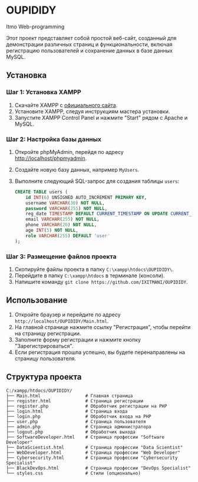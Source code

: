 # OUPIDIDY
Itmo Web-programming

Этот проект представляет собой простой веб-сайт, созданный для демонстрации различных страниц и функциональности, включая регистрацию пользователей и сохранение данных в базе данных MySQL.

## Установка

### Шаг 1: Установка XAMPP

1. Скачайте XAMPP с [официального сайта](https://www.apachefriends.org/index.html).
2. Установите XAMPP, следуя инструкциям мастера установки.
3. Запустите XAMPP Control Panel и нажмите "Start" рядом с Apache и MySQL.

### Шаг 2: Настройка базы данных

1. Откройте phpMyAdmin, перейдя по адресу [http://localhost/phpmyadmin](http://localhost/phpmyadmin).
2. Создайте новую базу данных, например `MyUsers`.
3. Выполните следующий SQL-запрос для создания таблицы `users`:

    ```sql
    CREATE TABLE users (
        id INT(6) UNSIGNED AUTO_INCREMENT PRIMARY KEY,
        username VARCHAR(30) NOT NULL,
        password VARCHAR(255) NOT NULL,
        reg_date TIMESTAMP DEFAULT CURRENT_TIMESTAMP ON UPDATE CURRENT_TIMESTAMP,
        email VARCHAR(255) NOT NULL,
        phone VARCHAR(20) NOT NULL,
        age INT(5) NOT NULL,
        role VARCHAR(255) DEFAULT 'user'
    );
    ```

### Шаг 3: Размещение файлов проекта

1. Скопируйте файлы проекта в папку `C:\xampp\htdocs\OUPIDIDY\`.
2. Перейдите в папку `C:\xampp\htdocs` в терминале (консоли).
3. Напишите команду `git clone https://github.com/IXITMANI/OUPIDIDY`.

## Использование

1. Откройте браузер и перейдите по адресу `http://localhost/OUPIDIDY/Main.html`.
2. На главной странице нажмите ссылку "Регистрация", чтобы перейти на страницу регистрации.
3. Заполните форму регистрации и нажмите кнопку "Зарегистрироваться".
4. Если регистрация прошла успешно, вы будете перенаправлены на страницу пользователя.

## Структура проекта

```plaintext
C:/xampp/htdocs/OUPIDIDY/
├── Main.html                 # Главная страница
├── register.html             # Страница регистрации
├── register.php              # Обработчик регистрации на PHP
├── login.html                # Страница входа
├── login.php                 # Обработчик входа на PHP
├── user.php                  # Страница пользователя
├── admin.php                 # Страница администратора
├── logout.php                # Обработчик выхода
├── SoftwareDeveloper.html    # Страница профессии "Software Developer"
├── DataScientist.html        # Страница профессии "Data Scientist"
├── WebDeveloper.html         # Страница профессии "Web Developer"
├── Cybersecurity.html        # Страница профессии "Cybersecurity Specialist"
├── BlackDevOps.html          # Страница профессии "DevOps Specialist"
└── styles.css                # Стили (опционально)
```